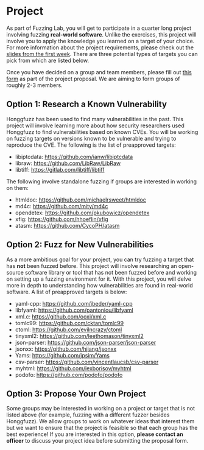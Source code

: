 # Project
As part of Fuzzing Lab, you will get to participate in a quarter long project involving fuzzing **real-world software**.
Unlike the exercises, this project will involve you to apply the knowledge you learned on a target of your choice.
For more information about the project requirements, please check out the [slides from the first week](README.md).
There are three potential types of targets you can pick from which are listed below.

Once you have decided on a group and team members, please fill out [this form](https://forms.gle/j8Qe5At51cmj1HfZ9) as part of the project proposal.
We are aiming to form groups of roughly 2-3 members.

## Option 1: Research a Known Vulnerability
Honggfuzz has been used to find many vulnerabilities in the past.
This project will involve learning more about how security researchers used Honggfuzz to find vulnerabilities based on known CVEs.
You will be working on fuzzing targets on versions known to be vulnerable and trying to reproduce the CVE.
The following is the list of preapproved targets:

- libiptcdata: https://github.com/ianw/libiptcdata
- libraw: https://github.com/LibRaw/LibRaw
- libtiff: https://gitlab.com/libtiff/libtiff

The following involve standalone fuzzing if groups are interested in working on them:
- htmldoc: https://github.com/michaelrsweet/htmldoc
- md4c: https://github.com/mity/md4c
- opendetex: https://github.com/pkubowicz/opendetex
- xfig: https://github.com/hhoeflin/xfig
- atasm: https://github.com/CycoPH/atasm

## Option 2: Fuzz for New Vulnerabilities
As a more ambitious goal for your project, you can try fuzzing a target that has **not** been fuzzed before. This project will involve researching an open-source software library or tool that has not been fuzzed before and working on setting up a fuzzing environment for it. With this project, you will delve more in depth to understanding how vulnerabilities are found in real-world software. A list of preapproved targets is below:

- yaml-cpp: https://github.com/jbeder/yaml-cpp
- libfyaml: https://github.com/pantoniou/libfyaml
- xml.c: https://github.com/ooxi/xml.c
- tomlc99: https://github.com/cktan/tomlc99
- ctoml: https://github.com/evilncrazy/ctoml
- tinyxml2: https://github.com/leethomason/tinyxml2
- json-parser: https://github.com/json-parser/json-parser
- jsonxx: https://github.com/hjiang/jsonxx
- Yams: https://github.com/jpsim/Yams
- csv-parser: https://github.com/vincentlaucsb/csv-parser
- myhtml: https://github.com/lexborisov/myhtml
- podofo: https://github.com/podofo/podofo

## Option 3: Propose Your Own Project
Some groups may be interested in working on a project or target that is not listed above (for example, fuzzing with a different fuzzer besides Honggfuzz).
We allow groups to work on whatever ideas that interest them but we want to ensure that the project is feasible so that each group has the best experience!
If you are interested in this option, **please contact an officer** to discuss your project idea before submitting the proposal form.
